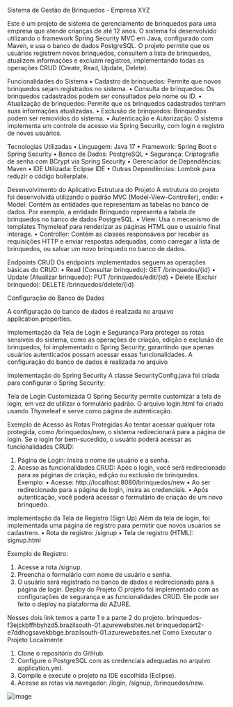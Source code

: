 
Sistema de Gestão de Brinquedos - Empresa XYZ

Este é um projeto de sistema de gerenciamento de brinquedos para uma empresa que atende crianças de até 12 anos. O sistema foi desenvolvido utilizando o framework Spring Security MVC em Java, configurado com Maven, e usa o banco de dados PostgreSQL. O projeto permite que os usuários registrem novos brinquedos, consultem a lista de brinquedos, atualizem informações e excluam registros, implementando todas as operações CRUD (Create, Read, Update, Delete).


Funcionalidades do Sistema
•	Cadastro de brinquedos: Permite que novos brinquedos sejam registrados no sistema.
•	Consulta de brinquedos: Os brinquedos cadastrados podem ser consultados pelo nome ou ID.
•	Atualização de brinquedos: Permite que os brinquedos cadastrados tenham suas informações atualizadas.
•	Exclusão de brinquedos: Brinquedos podem ser removidos do sistema.
•	Autenticação e Autorização: O sistema implementa um controle de acesso via Spring Security, com login e registro de novos usuários.

Tecnologias Utilizadas
•	Linguagem: Java 17
•	Framework: Spring Boot e Spring Security
•	Banco de Dados: PostgreSQL
•	Segurança: Criptografia de senha com BCrypt via Spring Security
•	Gerenciador de Dependências: Maven
•	IDE Utilizada: Eclipse IDE
•	Outras Dependências: Lombok para reduzir o código boilerplate.

Desenvolvimento do Aplicativo
Estrutura do Projeto
A estrutura do projeto foi desenvolvida utilizando o padrão MVC (Model-View-Controller), onde:
•	Model: Contém as entidades que representam as tabelas no banco de dados. Por exemplo, a entidade Brinquedo representa a tabela de brinquedos no banco de dados PostgreSQL.
•	View: Usa o mecanismo de templates Thymeleaf para renderizar as páginas HTML que o usuário final interage.
•	Controller: Contém as classes responsáveis por receber as requisições HTTP e enviar respostas adequadas, como carregar a lista de brinquedos, ou salvar um novo brinquedo no banco de dados.

Endpoints CRUD
Os endpoints implementados seguem as operações básicas do CRUD:
•	Read (Consultar brinquedo): GET /brinquedos/{id}
•	Update (Atualizar brinquedo): PUT /brinquedos/edit/{id}
•	Delete (Excluir brinquedo): DELETE /brinquedos/delete/{id}

Configuração do Banco de Dados

A configuração do banco de dados é realizada no arquivo application.properties.
 

Implementação da Tela de Login e Segurança
Para proteger as rotas sensíveis do sistema, como as operações de criação, edição e exclusão de brinquedos, foi implementado o Spring Security, garantindo que apenas usuários autenticados possam acessar essas funcionalidades. A configuração do banco de dados é realizada no arquivo


Implementação do Spring Security
A classe SecurityConfig.java foi criada para configurar o Spring Security:
 

Tela de Login Customizada
O Spring Security permite customizar a tela de login, em vez de utilizar o formulário padrão. O arquivo login.html foi criado usando Thymeleaf e serve como página de autenticação.
 
 
Exemplo de Acesso às Rotas Protegidas
Ao tentar acessar qualquer rota protegida, como /brinquedos/new, o sistema redirecionará para a página de login. Se o login for bem-sucedido, o usuário poderá acessar as funcionalidades CRUD:
1.	Página de Login: Insira o nome de usuário e a senha.
2.	Acesso às funcionalidades CRUD: Após o login, você será redirecionado para as páginas de criação, edição ou exclusão de brinquedos.
Exemplo:
•	Acesse: http://localhost:8080/brinquedos/new
•	Ao ser redirecionado para a página de login, insira as credenciais.
•	Após autenticação, você poderá acessar o formulário de criação de um novo brinquedo.

Implementação da Tela de Registro (Sign Up)
Além da tela de login, foi implementada uma página de registro para permitir que novos usuários se cadastrem.
•	Rota de registro: /signup
•	Tela de registro (HTML): signup.html

Exemplo de Registro:
1.	Acesse a rota /signup.
2.	Preencha o formulário com nome de usuário e senha.
3.	O usuário será registrado no banco de dados e redirecionado para a página de login.
Deploy do Projeto
O projeto foi implementado com as configurações de segurança e as funcionalidades CRUD. Ele pode ser feito o deploy na plataforma do AZURE.

Nesses dois link temos a parte 1 e a parte 2 do projeto.
brinquedos-f3ejckbffhbyhzd5.brazilsouth-01.azurewebsites.net
brinquedopart2-e7ddhcgsavekbbge.brazilsouth-01.azurewebsites.net
Como Executar o Projeto Localmente
1.	Clone o repositório do GitHub.
2.	Configure o PostgreSQL com as credenciais adequadas no arquivo application.yml.
3.	Compile e execute o projeto na IDE escolhida (Eclipse).
4.	Acesse as rotas via navegador: /login, /signup, /brinquedos/new.


 

 
![image](https://github.com/user-attachments/assets/941c9e22-5864-420e-80ac-59c74f844132)
